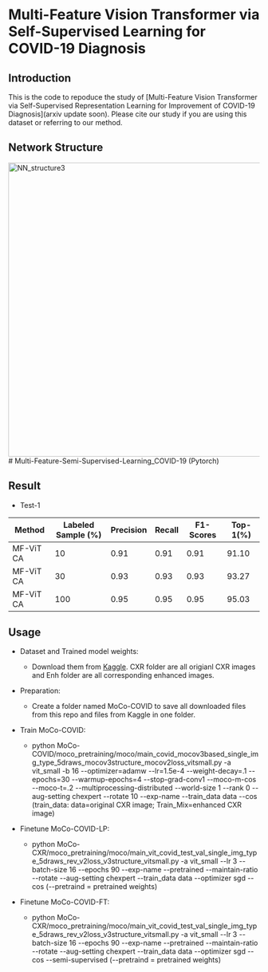 # Multi-Feature Vision Transformer via Self-Supervised Learning for COVID-19 Diagnosis

## Introduction ##

This is the code to repoduce the study of [Multi-Feature Vision Transformer via Self-Supervised Representation Learning for Improvement of COVID-19 Diagnosis](arxiv update soon). Please cite our study if you are using this dataset or referring to our method.

## Network Structure ##

<img width="590" alt="NN_structure3" src="https://user-images.githubusercontent.com/31194584/181409364-27037733-80b3-4fe0-afad-1cbb36d95943.png">
# Multi-Feature-Semi-Supervised-Learning_COVID-19 (Pytorch)


## Result ##

- Test-1

Method | Labeled Sample (%) | Precision  | Recall | F1-Scores | Top-1(%)
------ | ------------------ | ---------- | ------ | --------- |-------- 
MF-ViT CA  | 10 | 0.91  | 0.91 | 0.91 | 91.10
MF-ViT CA  | 30 | 0.93  | 0.93 | 0.93 | 93.27
MF-ViT CA  | 100 | 0.95  | 0.95 | 0.95 | 95.03


## Usage ##

- Dataset and Trained model weights:
  - Download them from [Kaggle](https://www.kaggle.com/endiqq/largest-covid19-dataset?select=covid_metadata.csv). CXR folder are all origianl CXR images and Enh folder are all corresponding enhanced images. 

- Preparation:
  - Create a folder named MoCo-COVID to save all downloaded files from this repo and files from Kaggle in one folder. 

- Train MoCo-COVID:
  - python MoCo-COVID/moco_pretraining/moco/main_covid_mocov3based_single_img_type_5draws_mocov3structure_mocov2loss_vitsmall.py  -a vit_small -b 16 --optimizer=adamw --lr=1.5e-4 --weight-decay=.1 --epochs=30 --warmup-epochs=4  --stop-grad-conv1 --moco-m-cos --moco-t=.2 --multiprocessing-distributed --world-size 1 --rank 0 --aug-setting chexpert --rotate 10 --exp-name  --train_data data --cos  (train_data: data=original CXR image; Train_Mix=enhanced CXR image)

- Finetune MoCo-COVID-LP:
  - python MoCo-CXR/moco_pretraining/moco/main_vit_covid_test_val_single_img_type_5draws_rev_v2loss_v3structure_vitsmall.py -a vit_small --lr 3 --batch-size 16 --epochs 90 --exp-name  --pretrained  --maintain-ratio --rotate --aug-setting chexpert --train_data data --optimizer sgd --cos (--pretraind = pretrained weights)

- Finetune MoCo-COVID-FT:
  - python MoCo-CXR/moco_pretraining/moco/main_vit_covid_test_val_single_img_type_5draws_rev_v2loss_v3structure_vitsmall.py -a vit_small --lr 3 --batch-size 16 --epochs 90 --exp-name  --pretrained  --maintain-ratio --rotate --aug-setting chexpert --train_data data --optimizer sgd --cos --semi-supervised (--pretraind = pretrained weights)


